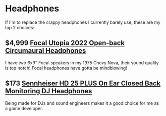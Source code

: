 # Headphones

If I'm to replace the crappy headphones I currently barely use, these are my top 2 choices:

## $4,999 [Focal Utopia 2022 Open-back Circumaural Headphones](https://www.sweetwater.com/store/detail/Utopia--focal-utopia-2022-open-back-circumaural-headphones)

I have two 6x9" Focal speakers in my 1975 Chevy Nova, their sound quality is top notch! Focal headphones have gotta be mindblowing!

## $173 [Sennheiser HD 25 PLUS On Ear Closed Back Monitoring DJ Headphones](https://www.amazon.com/dp/B01CT3WD9Q/ref=twister_B09C1BN6LL)
Being made for DJs and sound engineers makes it a good choice for me as a game developer.
